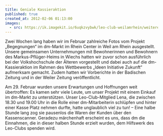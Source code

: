 ```yaml
---
title: Geniale Kassieraktion
published: true
created_at: 2012-02-06 01:13:00
images:
  - src: https://ik.imagekit.io/6uqkzvybwk/leo-club-weilamrhein/weitere/22-01.jpg
---
```


Zwei Wochen lang haben wir im Februar zahlreiche Fotos vom Projekt „Begegnungen“ im dm-Markt im Rhein Center in Weil am Rhein ausgestellt. Unsere gemeinsamen Unternehmungen mit Bewohnerinnen und Bewohnern des Markus-Pflüger-Heims in Wiechs hatten wir zuvor schon ausführlich bei der Volkshochschule der Älteren vorgestellt und dabei auch auf die dm-Kassieraktion im Rahmen des Wettbewerbs „Ideen Initiative Zukunft“ aufmerksam gemacht. Zudem hatten wir Vorberichte in der Badischen Zeitung und in der Weiler Zeitung veröffentlicht.

Am 29. Februar wurden unsere Erwartungen und Hoffnungen weit übertroffen: Es kamen sehr viele Leute, um unser Projekt mit einem Einkauf im dm-Markt zu unterstützen. Unser Leo-Club-Mitglied Lena, die zwischen 18.30 und 19.00 Uhr in die Rolle einer dm-Mitarbeiterin schlüpfen und hinter einer Kasse Platz nehmen durfte, hatte unglaublich viel zu tun! – Eine halbe Stunde lang zog sie pausenlos die Waren der Kunden über den Kassenscanner. Geradezu märchenhaft erscheint es uns, dass dm die Einnahmen, die in dieser halben Stunde erzielt wurden, dem Hilfswerk des Leo-Clubs spenden wird.
